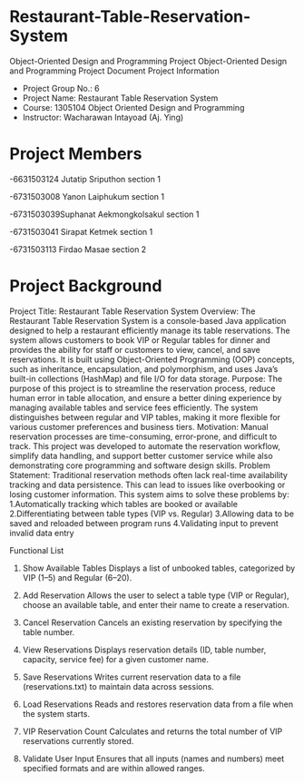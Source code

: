 # Restaurant-Table-Reservation-System
Object-Oriented Design and Programming Project 
Object-Oriented Design and Programming Project Document
Project Information
- Project Group No.: 6
- Project Name: Restaurant Table Reservation System
- Course: 1305104 Object Oriented Design and Programming
- Instructor: Wacharawan Intayoad (Aj. Ying)

# Project Members
-6631503124 Jutatip Sriputhon section 1

-6731503008 Yanon Laiphukum section 1

-6731503039Suphanat Aekmongkolsakul section 1

-6731503041 Sirapat Ketmek section 1

-6731503113 Firdao Masae section 2

# Project Background
Project Title: Restaurant Table Reservation System
Overview:
The Restaurant Table Reservation System is a console-based Java application designed to help a restaurant efficiently manage its table reservations. The system allows customers to book VIP or Regular tables for dinner and provides the ability for staff or customers to view, cancel, and save reservations. It is built using Object-Oriented Programming (OOP) concepts, such as inheritance, encapsulation, and polymorphism, and uses Java’s built-in collections (HashMap) and file I/O for data storage.
Purpose:
The purpose of this project is to streamline the reservation process, reduce human error in table allocation, and ensure a better dining experience by managing available tables and service fees efficiently. The system distinguishes between regular and VIP tables, making it more flexible for various customer preferences and business tiers.
Motivation:
Manual reservation processes are time-consuming, error-prone, and difficult to track. This project was developed to automate the reservation workflow, simplify data handling, and support better customer service while also demonstrating core programming and software design skills.
Problem Statement:
Traditional reservation methods often lack real-time availability tracking and data persistence. This can lead to issues like overbooking or losing customer information. This system aims to solve these problems by:
1.Automatically tracking which tables are booked or available
2.Differentiating between table types (VIP vs. Regular)
3.Allowing data to be saved and reloaded between program runs
4.Validating input to prevent invalid data entry

Functional List
1. Show Available Tables
Displays a list of unbooked tables, categorized by VIP (1–5) and Regular (6–20).
2. Add Reservation
Allows the user to select a table type (VIP or Regular), choose an available table, and enter their name to create a reservation.
3. Cancel Reservation
Cancels an existing reservation by specifying the table number.
4. View Reservations
Displays reservation details (ID, table number, capacity, service fee) for a given customer name.
5. Save Reservations
Writes current reservation data to a file (reservations.txt) to maintain data across sessions.
6. Load Reservations
Reads and restores reservation data from a file when the system starts.


7. VIP Reservation Count
Calculates and returns the total number of VIP reservations currently stored.


8. Validate User Input
Ensures that all inputs (names and numbers) meet specified formats and are within allowed ranges.

